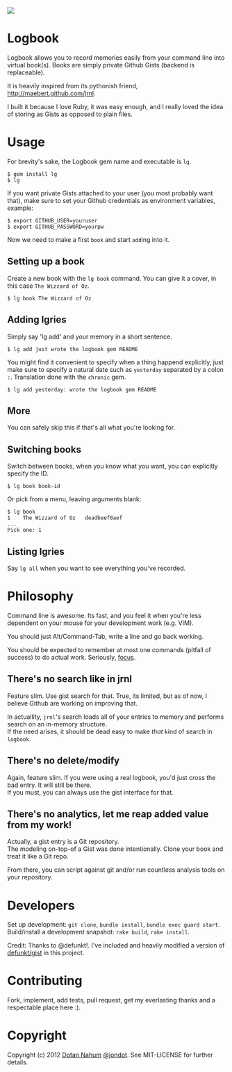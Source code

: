![](https://raw.github.com/jondot/logbook/master/resources/logbook.png)
# Logbook

Logbook allows you to record memories easily from your command line into
virtual book(s). Books are simply private Github Gists (backend is
replaceable).


It is heavily inspired from its pythonish friend, http://maebert.github.com/jrnl.

I built it because I love Ruby, it was easy enough, and I really loved
the idea of storing as Gists as opposed to plain files.



# Usage

For brevity's sake, the Logbook gem name and executable is `lg`.

    $ gem install lg
    $ lg


If you want private Gists attached to your user (you most probably
want that), make sure to set your Github credentials as environment
variables, example:

    $ export GITHUB_USER=youruser
    $ export GITHUB_PASSWORD=yourpw

Now we need to make a first `book` and start `add`ing into it.  

## Setting up a book

Create a new book with the `lg book` command. You can give it a
cover, in this case `The Wizzard of Oz`.

    $ lg book The Wizzard of Oz


## Adding lgries

Simply say 'lg add' and your memory in a short sentence.

    $ lg add just wrote the logbook gem README

You might find it convenient to specify when a thing happend explicitly,
just make sure to specify a natural date such as `yesterday` separated
by a colon `:`. Translation done with the `chronic` gem.

    $ lg add yesterday: wrote the logbook gem README


## More

You can safely skip this if that's all what you're looking for.

## Switching books

Switch between books, when you know what you want, you can explicitly
specify the ID.

    $ lg book book-id

Or pick from a menu, leaving arguments blank:

    $ lg book
    1    The Wizzard of Oz   deadbeef0aef
    ...
    Pick one: 1


## Listing lgries

Say `lg all` when you want to see everything you've recorded.




# Philosophy

Command line is awesome. Its fast, and you feel it when you're less
dependent on your mouse for your development work (e.g. VIM).  

You should just Alt/Command-Tab, write a line and go back working.  

You should be expected to remember at most one commands (pitfall of success) to do actual work. Seriously, [focus](http://ezliu.com/focus/).


## There's no search like in jrnl

Feature slim. Use gist search for that. True, its limited, but as of now, I believe
Github are working on improving that.  

In actuallity, `jrnl`'s search loads all of your entries to memory and
performs search on an in-memory structure.  
If the need arises, it should be dead easy to
make *that* kind of search in `logbook`.

## There's no delete/modify

Again, feature slim. If you were using a real logbook, you'd
just cross the bad entry. It will still be there.  
If you must, you can always use the gist interface for that.  

## There's no analytics, let me reap added value from my work!

Actually, a gist entry is a Git repository.  
The modeling on-top-of a
Gist was done intentionally. Clone your book and
treat it like a Git repo.

From there, you can script against git and/or run countless analysis tools on your repository.

# Developers

Set up development: `git clone`, `bundle install`, `bundle exec guard start`.  
Build/install a development snapshot: `rake build`, `rake install`.

Credit: Thanks to @defunkt!. I've included and heavily modified a version of [defunkt/gist](https://github.com/defunkt/gist) in this project.  



# Contributing

Fork, implement, add tests, pull request, get my everlasting thanks and a respectable place here :).


# Copyright

Copyright (c) 2012 [Dotan Nahum](http://gplus.to/dotan) [@jondot](http://twitter.com/jondot). See MIT-LICENSE for further details.


